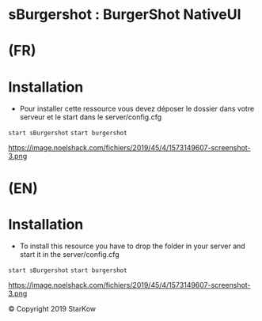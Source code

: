 # sBurgershot : BurgerShot NativeUI

# (FR)

# Installation

- Pour installer cette ressource vous devez déposer le dossier dans votre serveur et le start dans le server/config.cfg

`start sBurgershot`
`start burgershot`

https://image.noelshack.com/fichiers/2019/45/4/1573149607-screenshot-3.png

# (EN)

# Installation

- To install this resource you have to drop the folder in your server and start it in the server/config.cfg

`start sBurgershot`
`start burgershot`

https://image.noelshack.com/fichiers/2019/45/4/1573149607-screenshot-3.png

© Copyright 2019 StarKow
